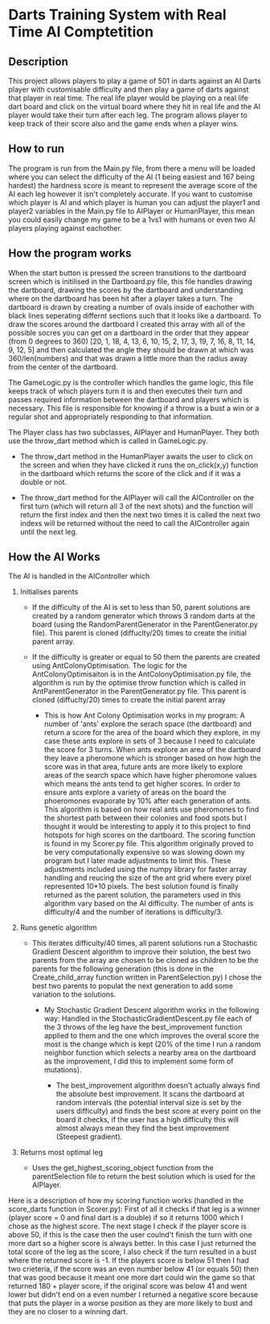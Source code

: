 # Darts Training System with Real Time AI Comptetition

## Description

This project allows players to play a game of 501 in darts against an AI Darts player with customisable difficulty and then play a game of darts against that player in real time. The real life player would be playing on a real life dart board and click on the virtual board where they hit in real life and the AI player would take their turn after each leg. The program allows player to keep track of their score also and the game ends when a player wins.

## How to run

The program is run from the Main.py file, from there a menu will be loaded where you can select the difficulty of the AI (1 being easiest and 167 being hardest) the hardness score is meant to represent the average score of the AI each leg however it isn't completely accurate.
If you want to customise which player is AI and which player is human you can adjust the player1 and player2 variables in the Main.py file to AIPlayer or HumanPlayer, this mean you could easily change my game to be a 1vs1 with humans or even two AI players playing against eachother.

## How the program works

When the start button is pressed the screen transitions to the dartboard screen which is initilised in the Dartboard.py file, this file handles drawing the dartboard, drawing the scores by the dartboard and understanding where on the dartboard has been hit after a player takes a turn. The dartboard is drawn by creating a number of ovals inside of eachother with black lines seperating differnt sections such that it looks like a dartboard. To draw the scores around the dartboard I created this array with all of the possible socres you can get on a dartboard in the order that they appear  (from 0 degrees to 360) [20, 1, 18, 4, 13, 6, 10, 15, 2, 17, 3, 19, 7, 16, 8, 11, 14, 9, 12, 5] and then calculated the angle they should be drawn at which was 360/len(numbers) and that was drawn a little more than the radius away from the center of the dartboard.

The GameLogic.py is the controller which handles the game logic, this file keeps track of which players turn it is and then executes their turn and passes required information between the dartboard and players which is necessary. This file is responsible for knowing if a throw is a bust a win or a regular shot and appropriately responding to that information.

The Player class has two subclasses, AIPlayer and HumanPlayer. They both use the throw_dart method which is called in GameLogic.py.
- The throw_dart method in the HumanPlayer awaits the user to click on the screen and when they have clicked it runs the on_click(x,y) function in the dartboard which returns the score of the click and if it was a double or not.

- The throw_dart method for the AIPlayer will call the AIController on the first turn (which will return all 3 of the next shots) and the function will return the first index and then the next two times it is called the next two indexs will be returned without the need to call the AIController again until the next leg.

## How the AI Works

The AI is handled in the AIController which
1. Initialises parents

   - If the difficulty of the AI is set to less than 50, parent solutions are created by a random generator which throws 3 random darts at the board (using the RandomParentGenerator in the ParentGenerator.py file). This parent is cloned (diffuclty/20) times to create the initial parent array.

   - If the difficulty is greater or equal to 50 them the parents are created using AntColonyOptimisation. The logic for the AntColonyOptimisaiton is in the AntColonyOptimisation.py file, the algorithm is run by the optimise throw function which is called in AntParentGenerator in the ParentGenerator.py file. This parent is cloned (diffuclty/20) times to create the initial parent array

     - This is how Ant Colony Optimisation works in my program: A number of 'ants' explore the serach space (the dartboard) and return a score for the area of the board which they explore, in my case these ants explore in sets of 3 because I need to calculate the score for 3 turns. When ants explore an area of the dartboard they leave a pheromone which is stronger based on how high the score was in that area, future ants are more likely to explore areas of the search space which have higher pheromone values which means the ants tend to get higher scores. In order to ensure ants explore a variety of areas on the board the phoeromones evaporate by 10% after each generation of ants. This algorithm is based on how real ants use pheromones to find the shortest path between their colonies and food spots but I thought it would be interesting to apply it to this project to find hotspots for high scores on the dartboard. The scoring function is found in my Scorer.py file. This algorithm originally proved to be very computationally expensive so was slowing down my program but I later made adjustments to limit this. These adjustments included using the numpy library for faster array handling and reucing the size of the ant grid where every pixel represented 10*10 pixels. The best solution found is finally returned as the parent solution, the parameters used in this algorithm vary based on the AI difficulty. The number of ants is difficulty/4 and the number of iterations is difficulty/3.

2. Runs genetic algorithm

   - This iterates difficulty/40 times, all parent solutions run a Stochastic Gradient Descent algorithm to improve their solution, the best two parents from the array are chosen to be cloned as children to be the parents for the following generation (this is done in the Create_child_array function written in ParentSelection.py) I chose the best two parents to populat the next generation to add some variation to the solutions.

     - My Stochastic Gradient Descent algorithm works in the following way: Handled in the StochasticGradientDescent.py file each of the 3 throws of the leg have the best_improvement function applied to them and the one which improves the overal score the most is the change which is kept (20% of the time I run a random neighbor function which selects a nearby area on the dartboard as the improvement, I did this to implement some form of mutations).

       - The best_improvement algorithm doesn't actually always find the absolute best improvement. It scans the dartboard at random intervals (the potential interval size is set by the users difficulty) and finds the best score at every point on the board it checks, if the user has a high difficulty this will almost always mean they find the best improvement (Steepest gradient).

3. Returns most optimal leg
   - Uses the get_highest_scoring_object function from the parentSelection file to return the best solution which is used for the AIPlayer.

Here is a description of how my scoring function works (handled in the score_darts function in Scorer.py):
First of all it checks if that leg is a winner (player score = 0 and final dart is a double) if so it returns 1000 which I chose as the highest score. The next stage I check if the player score is above 50, if this is the case then the user coulnd't finish the turn with one more dart so a higher score is always better. In this case I just returned the total score of the leg as the score, I also check if the turn resulted in a bust where the returned score is -1. If the players score is below 51 then I had two crieteria, if the score was an even number below 41 (or equals 50) then that was good because it meant one more dart could win the game so that returned 180 + player score, if the original score was below 41 and went lower but didn't end on a even number I returned a negative score because that puts the player in a worse position as they are more likely to bust and they are no closer to a winning dart.
